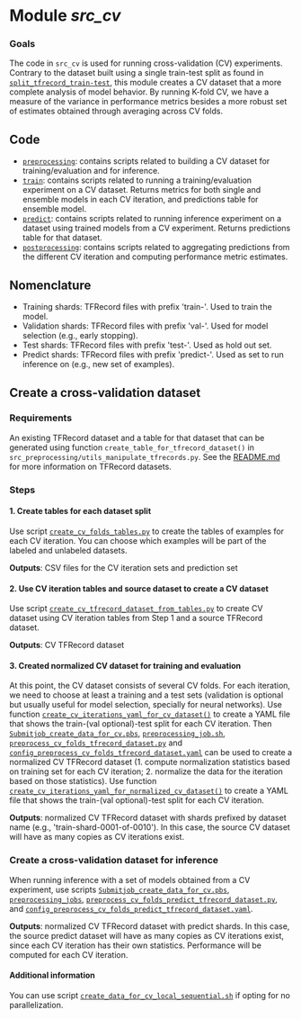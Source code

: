 # Module *src_cv* 

### Goals

The code in `src_cv` is used for running cross-validation (CV) experiments. Contrary to the dataset built using a single 
train-test split as found in [`split_tfrecord_train-test`](../src_preprocessing/split_tfrecord_train-test), this module 
creates a CV dataset that a more complete analysis of model behavior. By running K-fold CV, we have a measure of the 
variance in performance metrics besides a more robust set of estimates obtained through averaging across CV folds.

## Code

- [`preprocessing`](preprocessing): contains scripts related to building a CV dataset for training/evaluation and for 
inference.
- [`train`](train): contains scripts related to running a training/evaluation experiment on a CV dataset. Returns 
metrics for both single and ensemble models in each CV iteration, and predictions table for ensemble model.
- [`predict`](predict): contains scripts related to running inference experiment on a dataset using trained models from 
a CV experiment. Returns predictions table for that dataset.
- [`postprocessing`](postprocessing): contains scripts related to aggregating predictions from the different CV 
iteration and computing performance metric estimates.

## Nomenclature
- Training shards: TFRecord files with prefix 'train-'. Used to train the model.
- Validation shards: TFRecord files with prefix 'val-'. Used for model selection (e.g., early stopping).
- Test shards: TFRecord files with prefix 'test-'. Used as hold out set.
- Predict shards: TFRecord files with prefix 'predict-'. Used as set to run inference on (e.g., new set of examples).

## Create a cross-validation dataset

### Requirements 
An existing TFRecord dataset and a table for that dataset that can be generated using function 
`create_table_for_tfrecord_dataset()` in `src_preprocessing/utils_manipulate_tfrecords.py`. See the 
[README.md](../src_preprocessing/lc_preprocessing/README.md) for more information on TFRecord datasets.      

### Steps

#### 1. Create tables for each dataset split

Use script [`create_cv_folds_tables.py`](preprocessing/create_cv_folds_tables.py) to create the tables of examples for 
each CV iteration. You can choose which examples will be part of the labeled and unlabeled datasets.

**Outputs**: CSV files for the CV iteration sets and prediction set

#### 2. Use CV iteration tables and source dataset to create a CV dataset

Use script [`create_cv_tfrecord_dataset_from_tables.py`](preprocessing/create_cv_tfrecord_dataset_from_tables.py) to 
create CV dataset using CV iteration tables from Step 1 and a source TFRecord dataset.

**Outputs**: CV TFRecord dataset

#### 3. Created normalized CV dataset for training and evaluation

At this point, the CV dataset consists of several CV folds. For each iteration, we need to choose at least a training 
and a test sets (validation is optional but usually useful for model selection, specially for neural networks). Use 
function [`create_cv_iterations_yaml_for_cv_dataset()`](preprocessing/create_cv_iterations_yaml_files.py) to create a YAML 
file that shows the train-(val optional)-test split for each CV iteration. Then 
[`Submitjob_create_data_for_cv.pbs`](preprocessing/Submitjob_create_data_for_cv.pbs), 
[`preprocessing_job.sh`](preprocessing/preprocessing_job.sh), [`preprocess_cv_folds_tfrecord_dataset.py`](preprocessing/preprocess_cv_folds_trecord_dataset.py) and 
[`config_preprocess_cv_folds_tfrecord_dataset.yaml`](preprocessing/config_preprocess_cv_folds_tfrecord_dataset.yaml) can 
be used to create a normalized CV TFRecord dataset (1. compute normalization statistics based on training set for each 
CV iteration; 2. normalize the data for the iteration based on those statistics). Use function 
[`create_cv_iterations_yaml_for_normalized_cv_dataset()`](preprocessing/create_cv_iterations_yaml_files.py) to create a 
YAML file that shows the train-(val optional)-test split for each CV iteration.

**Outputs**: normalized CV TFRecord dataset with shards prefixed by dataset name (e.g., 'train-shard-0001-of-0010'). In 
this case, the source CV dataset will have as many copies as CV iterations exist.
 
### Create a cross-validation dataset for inference

When running inference with a set of models obtained from a CV experiment, use scripts 
[`Submitjob_create_data_for_cv.pbs`](preprocessing/Submitjob_create_data_for_cv.pbs), 
[`preprocessing_jobs`](preprocessing/preprocessing_job.sh), 
[`preprocess_cv_folds_predict_tfrecord_dataset.py`](preprocessing/preprocess_cv_folds_predict_trecord_dataset.py), and 
[`config_preprocess_cv_folds_predict_tfrecord_dataset.yaml`](preprocessing/config_preprocess_cv_folds_predict_tfrecord_dataset.yaml).

**Outputs**: normalized CV TFRecord dataset with predict shards. In this case, the source predict dataset will have as many 
copies as CV iterations exist, since each CV iteration has their own statistics. Performance will be computed for each 
CV iteration.

#### Additional information

You can use script [`create_data_for_cv_local_sequential.sh`](preprocessing/create_data_for_cv_local_sequential.sh) if 
opting for no parallelization.

